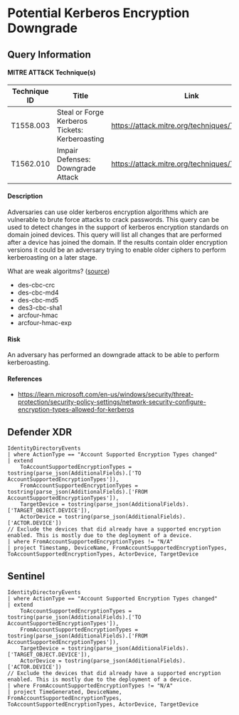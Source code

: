 # Potential Kerberos Encryption Downgrade

## Query Information

#### MITRE ATT&CK Technique(s)

| Technique ID | Title    | Link    |
| ---  | --- | --- |
| T1558.003 | Steal or Forge Kerberos Tickets: Kerberoasting | https://attack.mitre.org/techniques/T1558/003/ |
| T1562.010 | Impair Defenses: Downgrade Attack | https://attack.mitre.org/techniques/T1562/010/ |

#### Description
Adversaries can use older kerberos encryption algorithms which are vulnerable to brute force attacks to crack passwords. This query can be used to detect changes in the support of kerberos encryption standards on domain joined devices. This query will list all changes that are performed after a device has joined the domain. If the results contain older encryption versions it could be an adversary trying to enable older ciphers to perform kerberoasting on a later stage.

What are weak algoritms? ([source](https://web.mit.edu/kerberos/krb5-latest/doc/admin/enctypes.html))
- des-cbc-crc	
- des-cbc-md4
- des-cbc-md5
- des3-cbc-sha1
- arcfour-hmac
- arcfour-hmac-exp

#### Risk
An adversary has performed an downgrade attack to be able to perform kerberoasting.

#### References
- https://learn.microsoft.com/en-us/windows/security/threat-protection/security-policy-settings/network-security-configure-encryption-types-allowed-for-kerberos

## Defender XDR
```
IdentityDirectoryEvents
| where ActionType == "Account Supported Encryption Types changed"
| extend
    ToAccountSupportedEncryptionTypes = tostring(parse_json(AdditionalFields).['TO AccountSupportedEncryptionTypes']),
    FromAccountSupportedEncryptionTypes = tostring(parse_json(AdditionalFields).['FROM AccountSupportedEncryptionTypes']),
    TargetDevice = tostring(parse_json(AdditionalFields).['TARGET_OBJECT.DEVICE']),
    ActorDevice = tostring(parse_json(AdditionalFields).['ACTOR.DEVICE'])
// Exclude the devices that did already have a supported encryption enabled. This is mostly due to the deployment of a device.
| where FromAccountSupportedEncryptionTypes != "N/A"
| project Timestamp, DeviceName, FromAccountSupportedEncryptionTypes, ToAccountSupportedEncryptionTypes, ActorDevice, TargetDevice
```
## Sentinel
```
IdentityDirectoryEvents
| where ActionType == "Account Supported Encryption Types changed"
| extend
    ToAccountSupportedEncryptionTypes = tostring(parse_json(AdditionalFields).['TO AccountSupportedEncryptionTypes']),
    FromAccountSupportedEncryptionTypes = tostring(parse_json(AdditionalFields).['FROM AccountSupportedEncryptionTypes']),
    TargetDevice = tostring(parse_json(AdditionalFields).['TARGET_OBJECT.DEVICE']),
    ActorDevice = tostring(parse_json(AdditionalFields).['ACTOR.DEVICE'])
// Exclude the devices that did already have a supported encryption enabled. This is mostly due to the deployment of a device.
| where FromAccountSupportedEncryptionTypes != "N/A"
| project TimeGenerated, DeviceName, FromAccountSupportedEncryptionTypes, ToAccountSupportedEncryptionTypes, ActorDevice, TargetDevice
```
